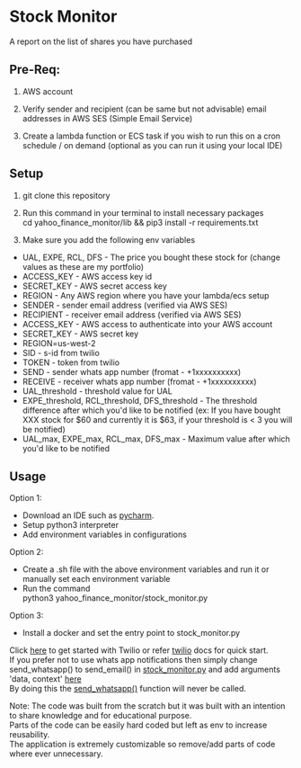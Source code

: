 # Stock Monitor
A report on the list of shares you have purchased

## Pre-Req:

1. AWS account

2. Verify sender and recipient (can be same but not advisable) email addresses in AWS SES (Simple Email Service)

3. Create a lambda function or ECS task if you wish to run this on a cron schedule / on demand (optional as you can run it using your local IDE)

## Setup

1. git clone this repository

2. Run this command in your terminal to install necessary packages<br/>cd yahoo_finance_monitor/lib && pip3 install -r requirements.txt

2. Make sure you add the following env variables
* UAL, EXPE, RCL, DFS - The price you bought these stock for (change values as these are my portfolio)
* ACCESS_KEY - AWS access key id
* SECRET_KEY - AWS secret access key
* REGION - Any AWS region where you have your lambda/ecs setup
* SENDER - sender email address (verified via AWS SES)
* RECIPIENT - receiver email address (verified via AWS SES)
* ACCESS_KEY - AWS access to authenticate into your AWS account
* SECRET_KEY - AWS secret key
* REGION=us-west-2
* SID - s-id from twilio
* TOKEN - token from twilio
* SEND - sender whats app number (fromat - +1xxxxxxxxxx)
* RECEIVE - receiver whats app number (fromat - +1xxxxxxxxxx)
* UAL_threshold - threshold value for UAL
* EXPE_threshold, RCL_threshold, DFS_threshold - The threshold difference after which you'd like to be notified (ex: If you have bought XXX stock for $60 and currently it is $63, if your threshold is < 3 you will be notified)
* UAL_max, EXPE_max, RCL_max, DFS_max - Maximum value after which you'd like to be notified

## Usage

Option 1:
  * Download an IDE such as [pycharm](https://www.jetbrains.com/pycharm/download/download-thanks.html).
  * Setup python3 interpreter
  * Add environment variables in configurations
  
Option 2:
  * Create a .sh file with the above environment variables and run it or manually set each environment variable
  * Run the command<br/>python3 yahoo_finance_monitor/stock_monitor.py
  
Option 3:
  * Install a docker and set the entry point to stock_monitor.py

Click [here](https://www.twilio.com/docs/whatsapp/quickstart/python) to get started with Twilio or refer [twilio](https://pypi.org/project/twilio/) docs for quick start.<br/>If you prefer not to use whats app notifications then simply change send_whatsapp() to send_email() in [stock_monitor.py](https://github.com/thevickypedia/stock_monitor/blob/master/stock_monitor.py#L92) and add arguments 'data, context' [here](https://github.com/thevickypedia/stock_monitor/blob/master/stock_monitor.py#L51)<br/>By doing this the [send_whatsapp()](https://github.com/thevickypedia/stock_monitor/blob/master/stock_monitor.py#L62-L76) function will never be called.


Note: The code was built from the scratch but it was built with an intention to share knowledge and for educational purpose.<br/>Parts of the code can be easily hard coded but left as env to increase reusability.<br/>The application is extremely customizable so remove/add parts of code where ever unnecessary.
